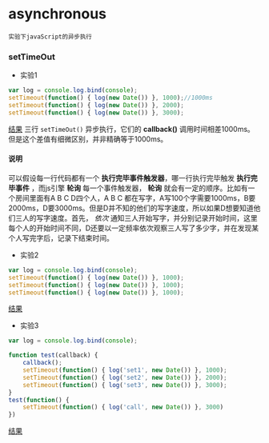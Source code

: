# asynchronous
    实验下javaScript的异步执行 
### setTimeOut
+ 实验1
```js
var log = console.log.bind(console);
setTimeout(function() { log(new Date()) }, 1000);//1000ms 
setTimeout(function() { log(new Date()) }, 2000);
setTimeout(function() { log(new Date()) }, 3000);
```
[结果](asyncpng/asynchronous1.png)
三行 ` setTimeOut() ` 异步执行，它们的 **callback()** 调用时间相差1000ms。但是这个差值有细微区别，并非精确等于1000ms。
#### 说明
可以假设每一行代码都有一个 **执行完毕事件触发器**，哪一行执行完毕触发 **执行完毕事件** ，而js引擎 **轮询** 每一个事件触发器， **轮询** 就会有一定的顺序。比如有一个房间里面有A B C D四个人，A B C 都在写字，A写100个字需要1000ms，B要2000ms，D要3000ms。但是D并不知的他们的写字速度，所以如果D想要知道他们三人的写字速度。首先， *依次* 通知三人开始写字，并分别记录开始时间，这里每个人的开始时间不同，D还要以一定频率依次观察三人写了多少字，并在发现某个人写完字后，记录下结束时间。
+ 实验2
```js
var log = console.log.bind(console);
setTimeout(function() { log(new Date()) }, 1000);
setTimeout(function() { log(new Date()) }, 1000);
setTimeout(function() { log(new Date()) }, 1000);
```
[结果](./asyncpng/asynchronous2.png)
+ 实验3
```js
var log = console.log.bind(console);

function test(callback) {
    callback();
    setTimeout(function() { log('set1', new Date()) }, 1000);
    setTimeout(function() { log('set2', new Date()) }, 2000);
    setTimeout(function() { log('set3', new Date()) }, 3000);
}
test(function() {
    setTimeout(function() { log('call', new Date()) }, 3000)
})
```
[结果](./asyncpng/asynchronous3.png)
